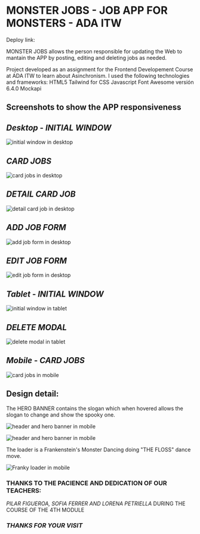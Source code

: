 # **MONSTER JOBS - JOB APP FOR MONSTERS - ADA ITW**

Deploy link: 

MONSTER JOBS allows the person responsible for updating the Web to mantain the APP by posting, editing and deleting jobs as needed.

Project developed as an assignment for the Frontend Developement Course at ADA ITW to learn about Asinchronism. I used the following technologies and frameworks: 
HTML5
Tailwind for CSS
Javascript
Font Awesome versión 6.4.0
Mockapi

## Screenshots to show the APP responsiveness

## *Desktop* - *INITIAL WINDOW*

![initial window in desktop](./assets/img/screenshots/initial_window_desktop.jpg)

## *CARD JOBS*

![card jobs in desktop](./assets/img/screenshots/cards_desktop.jpg)

## *DETAIL CARD JOB*

![detail card job in desktop](./assets/img/screenshots/card_detail_desktop.jpg)

## *ADD JOB FORM*

![add job form in desktop](./assets/img/screenshots/add_form_desktop.jpg)

## *EDIT JOB FORM*

![edit job form in desktop](./assets/img/screenshots/edit_form_desktop.jpg)


## *Tablet* - *INITIAL WINDOW*

![initial window in tablet](./assets/img/screenshots/initial_window_tablet.jpg)

## *DELETE MODAL*

![delete modal in tablet](./assets/img/screenshots/delete_modal_tablet.jpg)


## *Mobile*  - *CARD JOBS*

![card jobs in mobile](./assets/img/screenshots/cards_mobile.jpg)


## Design detail:

The HERO BANNER contains the slogan which when hovered allows the slogan to change and show the spooky one.

![header and hero banner in mobile](./assets/img/screenshots/slogan1_mobile.jpg)

![header and hero banner in mobile](./assets/img/screenshots/slogan1_mobile.jpg)

The loader is a Frankenstein's Monster Dancing doing "THE FLOSS" dance move.

![Franky loader in mobile](./assets/img/screenshots/loader_franky.jpg)


### THANKS TO THE PACIENCE AND DEDICATION OF OUR TEACHERS:
*PILAR FIGUEROA, SOFIA FERRER AND LORENA PETRIELLA*
DURING THE COURSE OF THE 4TH MODULE


### *THANKS FOR YOUR VISIT*